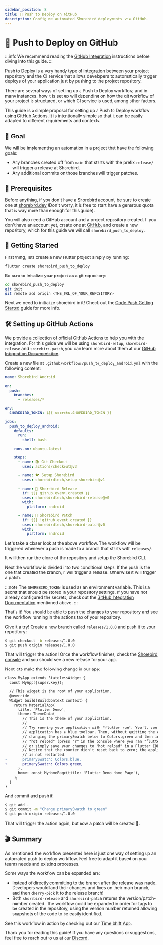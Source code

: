 ```yaml
---
sidebar_position: 8
title: 🫸 Push to Deploy on GitHub
description: Configure automated Shorebird deployments via GitHub.
---
```


# 🫸 Push to Deploy on GitHub

:::info
We recommend reading the [GitHub Integration](/ci/github) instructions before diving into this guide.
:::

Push to Deploy is a very handy type of integration between your project repository and the CI
service that allows developers to automatically trigger deploys of your application just by
pushing to the project repository.

There are several ways of setting up a Push to Deploy workflow, and in many instances, how it is
set up will depending on how the git workflow of your project is structured, or which CI service
is used, among other factors.

This guide is a simple proposal for setting up a Push to Deploy workflow using GitHub Actions. It
is intentionally simple so that it can be easily adapted to different requirements and contexts.

## 🥅 Goal

We will be implementing an automation in a project that have the following goals:

- Any branches created off from `main` that starts with the prefix `release/` will trigger a
  release at Shorebird.
- Any additional commits on those branches will trigger patches.

## 📝 Prerequisites

Before anything, if you don't have a Shorebird account, be sure to create one at
[shorebird.dev](https://shorebird.dev) (Don't worry, it is free to start have a generous quota
that is way more than enough for this guide).

You will also need a GitHub account and a project repository created. If you don't have an account
yet, create one at [GitHub](https://github.com), and create a new repository, which for this guide
we will call `shorebird_push_to_deploy`.

## 🚀 Getting Started

First thing, lets create a new Flutter project simply by running:

```bash
flutter create shorebird_push_to_deploy
```

Be sure to initialize your project as a git repository:

```bash
cd shorebird_push_to_deploy
git init
git remote add origin <THE_URL_OF_YOUR_REPOSITORY>
```

Next we need to initialize shorebird in it! Check out the [Code Push Getting Started](/code_push/initialize) guide for more info.

## 🛠️ Setting up GitHub Actions

We provide a collection of official GitHub Actions to help you with the integration. For this guide
we will be using `shorebird-setup`, `shorebird-release` and `shorebird-patch`, you can learn more
about them at our [GitHub Integration Documentation](ci/github).

Create a new file at `.github/workflows/push_to_deploy_android.yml` with the following content:

```yaml
name: Shorebird Android

on:
  push:
    branches:
      - releases/*

env:
  SHOREBIRD_TOKEN: ${{ secrets.SHOREBIRD_TOKEN }}

jobs:
  push_to_deploy_android:
    defaults:
      run:
        shell: bash

    runs-on: ubuntu-latest

    steps:
      - name: 📚 Git Checkout
        uses: actions/checkout@v3

      - name: 🐦 Setup Shorebird
        uses: shorebirdtech/setup-shorebird@v1

      - name: 🚀 Shorebird Release
        if: ${{ github.event.created }}
        uses: shorebirdtech/shorebird-release@v0
        with:
          platform: android

      - name: 🚀 Shorebird Patch
        if: ${{ !github.event.created }}
        uses: shorebirdtech/shorebird-patch@v0
        with:
          platform: android
```

Let's take a closer look at the above workflow.
The workflow will be triggered whenever a push is made to a branch that starts with `releases/`.

It will then run the clone of the repository and setup the Shorebird CLI.

Next the workflow is divided into two conditional steps. If the push is the one that created the
branch, it will trigger a release. Otherwise it will trigger a patch.

:::note
The `SHOREBIRD_TOKEN` is used as an environment variable. This is a secret that
should be stored in your repository settings. If you have not already configured the secrets, check out the
[GitHub Integration Documentation](/ci/github) mentioned above.
:::

That's it! You should be able to push the changes to your repository and see the workflow
running in the actions tab of your repository.

Give it a try! Create a new branch called `releases/1.0.0` and push it to your repository:

```bash
$ git checkout -b releases/1.0.0
$ git push origin releases/1.0.0
```

That will trigger the action! Once the workflow finishes, check the [Shorebird console](https://console.shorebird.dev)
and you should see a new release for your app.

Next lets make the following change in our app:

```diff
class MyApp extends StatelessWidget {
  const MyApp({super.key});

  // This widget is the root of your application.
  @override
  Widget build(BuildContext context) {
    return MaterialApp(
      title: 'Flutter Demo',
      theme: ThemeData(
        // This is the theme of your application.
        //
        // Try running your application with "flutter run". You'll see the
        // application has a blue toolbar. Then, without quitting the app, try
        // changing the primarySwatch below to Colors.green and then invoke
        // "hot reload" (press "r" in the console where you ran "flutter run",
        // or simply save your changes to "hot reload" in a Flutter IDE).
        // Notice that the counter didn't reset back to zero; the application
        // is not restarted.
-       primarySwatch: Colors.blue,
+       primarySwatch: Colors.green,
      ),
      home: const MyHomePage(title: 'Flutter Demo Home Page'),
    );
  }
}
```

And commit and push it!

```bash
$ git add .
$ git commit -m "Change primarySwatch to green"
$ git push origin releases/1.0.0
```

That will trigger the action again, but now a patch will be created 🎉.

## 🎬 Summary

As mentioned, the workflow presented here is just one way of setting up an automated push to deploy workflow.
Feel free to adapt it based on your teams needs and existing processes.

Some ways the workflow can be expanded are:

- Instead of directly committing to the branch after the release was made. Developers would land their
  changes and fixes on their main branch, and then `cherry-pick` it to the release branch!
- Both `shorebird-release` and `shorebird-patch` returns the version/patch-number created. The workflow
  could be expanded in order for tags to be created in the repository, using the version number returned
  allowing snapshots of the code to be easily identified.

See this workflow in action by checking out our [Time Shift App](https://github.com/shorebirdtech/time_shift).

Thank you for reading this guide! If you have any questions or suggestions, feel free to reach out
to us at our [Discord](https://discord.gg/shorebird).
